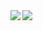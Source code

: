 <!--
**datt16/datt16** is a ✨ _special_ ✨ repository because its `README.md` (this file) appears on your GitHub profile.

Here are some ideas to get you started:
-->

<!-- [![Anurag's GitHub stats](https://github-readme-stats.vercel.app/api?username=datt16&show_icons=true&count_private=true)](https://github.com/anuraghazra/github-readme-stats)
 

[![Top Langs](https://github-readme-stats.vercel.app/api/top-langs/?username=datt16&hide=Jupyter%20Notebook&layout=compact)](https://github.com/anuraghazra/github-readme-stats)
 -->

<a href="https://github.com/anuraghazra/github-readme-stats">
  <img align="left" src="https://github-readme-stats.vercel.app/api?username=datt16&count_private=true&show_icons=true" />
</a>
<a href="https://github.com/anuraghazra/github-readme-stats">
  <img align="left" src="https://github-readme-stats.vercel.app/api/top-langs/?username=datt16&count_private=true&hide=Jupyter NoteBook" />
</a>
 
<!--  
### 🔭 アクティブなリポジトリ
  - ~~[TaAM](https://github.com/datt16/TaAM) : 時間割 & 出席記録アプリ~~ : 諸事情により保留


### 🌱 勉強中の技術
- Android (kotlin) ... ComposeによるUI構築から、少しずつアーキテクチャやロジックの勉強も進めています
- Web (React, Babylon.js) ... Webで動く簡易3Dエディタのようなものを開発中です


### ✨ 興味がある事 | いつかやってみたいこと
- VR開発 ... Unity, Babylon.js, Three.js
- クロスプラットフォーム開発 ... Flutter, React Native
- iOSネイティブ開発
- UI/UXデザイン
 -->
